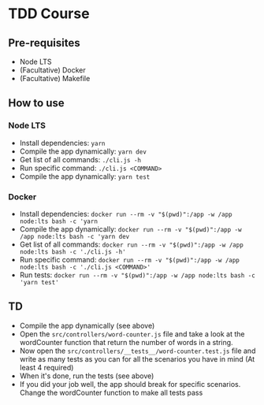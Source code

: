 # TDD Course

## Pre-requisites

- Node LTS
- (Facultative) Docker
- (Facultative) Makefile


## How to use

### Node LTS

- Install dependencies: `yarn`
- Compile the app dynamically: `yarn dev`
- Get list of all commands: `./cli.js -h`
- Run specific command: `./cli.js <COMMAND>`
- Compile the app dynamically: `yarn test`


### Docker

- Install dependencies: `docker run --rm -v "$(pwd)":/app -w /app node:lts bash -c 'yarn`
- Compile the app dynamically: `docker run --rm -v "$(pwd)":/app -w /app node:lts bash -c 'yarn dev`
- Get list of all commands: `docker run --rm -v "$(pwd)":/app -w /app node:lts bash -c './cli.js -h'`
- Run specific command: `docker run --rm -v "$(pwd)":/app -w /app node:lts bash -c './cli.js <COMMAND>'`
- Run tests: `docker run --rm -v "$(pwd)":/app -w /app node:lts bash -c 'yarn test'`


## TD

- Compile the app dynamically (see above)
- Open the `src/controllers/word-counter.js` file and take a look at the wordCounter function that return the number of words in a string.
- Now open the `src/controllers/__tests__/word-counter.test.js` file and write as many tests as you can for all the scenarios you have in mind (At least 4 required)
- When it's done, run the tests (see above)
- If you did your job well, the app should break for specific scenarios. Change the wordCounter function to make all tests pass
